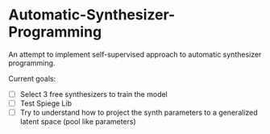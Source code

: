# Automatic-Synthesizer-Programming
An attempt to implement self-supervised approach to automatic synthesizer programming.

Current goals:

- [ ] Select 3 free synthesizers to train the model
- [ ] Test Spiege Lib
- [ ] Try to understand how to project the synth parameters to a generalized latent space (pool like parameters)
